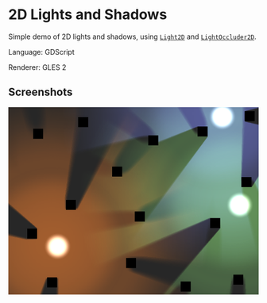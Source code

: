 # 2D Lights and Shadows

Simple demo of 2D lights and shadows, using
[`Light2D`](https://docs.godotengine.org/en/latest/classes/class_light2d.html)
and [`LightOccluder2D`](https://docs.godotengine.org/en/latest/classes/class_lightoccluder2d.html).

Language: GDScript

Renderer: GLES 2

## Screenshots

![Screenshot](screenshots/lights.png)
